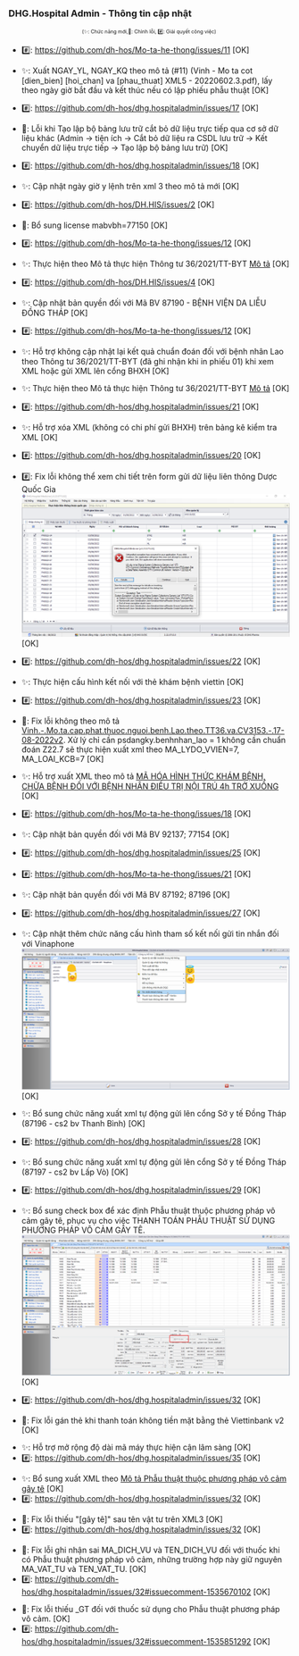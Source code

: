 ﻿### DHG.Hospital Admin - Thông tin cập nhật

<div align="center" style="font-size:xx-small">(✨: Chức năng mới,🐛: Chỉnh lỗi, #️⃣: Giải quyết công việc) </div>

- #️⃣: <https://github.com/dh-hos/Mo-ta-he-thong/issues/11> [OK]
- ✨: Xuất NGAY_YL, NGAY_KQ theo mô tả (#11) (Vinh - Mo ta cot [dien_bien] [hoi_chan] va [phau_thuat] XML5 - 20220602.3.pdf), lấy theo ngày giờ bắt đầu và kết thúc nếu có lập phiếu phẫu thuật [OK]

- #️⃣: <https://github.com/dh-hos/dhg.hospitaladmin/issues/17> [OK]
- 🐛: Lỗi khi Tạo lập bộ bảng lưu trữ cắt bỏ dữ liệu trực tiếp qua cơ sở dữ liệu khác (Admin -> tiện ích -> Cắt bỏ dữ liệu ra CSDL lưu trữ -> Kết chuyển dữ liệu trực tiếp -> Tạo lập bộ bảng lưu trữ) [OK]

- #️⃣: <https://github.com/dh-hos/dhg.hospitaladmin/issues/18> [OK]
- ✨: Cập nhật ngày giờ y lệnh trên xml 3 theo mô tả mới [OK]

- #️⃣: <https://github.com/dh-hos/DH.HIS/issues/2> [OK]
- 🐛: Bổ sung license mabvbh=77150 [OK]

- #️⃣: <https://github.com/dh-hos/Mo-ta-he-thong/issues/12> [OK]
- ✨: Thực hiện theo Mô tả thực hiện Thông tư 36/2021/TT-BYT [Mô tả](https://github.com/dh-hos/Mo-ta-he-thong/files/9553579/Vinh.-.Mo.ta.cap.phat.thuoc.nguoi.benh.Lao.theo.TT36.va.CV3153.-.17-08-2022v2.pdf) [OK]

- #️⃣: <https://github.com/dh-hos/DH.HIS/issues/4> [OK]
- ✨: Cập nhật bản quyền đối với Mã BV 87190 - BỆNH VIỆN DA LIỄU ĐỒNG THÁP [OK]

- #️⃣: <https://github.com/dh-hos/Mo-ta-he-thong/issues/12> [OK]
- ✨: Hỗ trợ không cập nhật lại kết quả chuẩn đoán đối với bệnh nhân Lao theo Thông tư 36/2021/TT-BYT (đã ghi nhận khi in phiếu 01) khi xem XML hoặc gửi XML lên cổng BHXH [OK]
- ✨: Thực hiện theo Mô tả thực hiện Thông tư 36/2021/TT-BYT [Mô tả](https://github.com/dh-hos/Mo-ta-he-thong/files/9553579/Vinh.-.Mo.ta.cap.phat.thuoc.nguoi.benh.Lao.theo.TT36.va.CV3153.-.17-08-2022v2.pdf) [OK]
- #️⃣: <https://github.com/dh-hos/dhg.hospitaladmin/issues/21> [OK]
- ✨: Hỗ trợ xóa XML (không có chi phí gửi BHXH) trên bảng kê kiểm tra XML [OK]

- #️⃣: <https://github.com/dh-hos/dhg.hospitaladmin/issues/20> [OK]
- #️⃣: Fix lỗi không thể xem chi tiết trên form gửi dữ liệu liên thông Dược Quốc Gia ![](../MoTaThayDoi/Errors/error-dqg-xem-chi-tiet.png) [OK]

- #️⃣: <https://github.com/dh-hos/dhg.hospitaladmin/issues/22> [OK]
- ✨: Thực hiện cấu hình kết nối với thẻ khám bệnh viettin [OK]

- #️⃣: <https://github.com/dh-hos/dhg.hospitaladmin/issues/23> [OK]
- 🐛: Fix lỗi không theo mô tả [Vinh.-.Mo.ta.cap.phat.thuoc.nguoi.benh.Lao.theo.TT36.va.CV3153.-.17-08-2022v2](../MoTaThayDoi/Vinh.-.Mo.ta.cap.phat.thuoc.nguoi.benh.Lao.theo.TT36.va.CV3153.-.17-08-2022v2.pdf). Xử lý chỉ cần psdangky.benhnhan_lao = 1 không cần chuẩn đoán Z22.7 sẽ thực hiện xuất xml theo MA_LYDO_VVIEN=7, MA_LOAI_KCB=7 [OK]

- ✨: Hỗ trợ xuất XML theo mô tả [MÃ HÓA HÌNH THỨC KHÁM BỆNH, CHỮA BỆNH ĐỐI VỚI BỆNH NHÂN ĐIỀU TRỊ NỘI TRÚ 4h TRỞ XUỐNG](https://github.com/dh-hos/Mo-ta-he-thong/blob/main/XML4210/Hau-Mo-ta-XML-Noi-tru-4h-3788_BYT-BH.md) [OK]
- #️⃣: <https://github.com/dh-hos/Mo-ta-he-thong/issues/18> [OK]

- ✨: Cập nhật bản quyền đối với Mã BV 92137; 77154 [OK]
- #️⃣: <https://github.com/dh-hos/dhg.hospitaladmin/issues/25> [OK]
- #️⃣: <https://github.com/dh-hos/Mo-ta-he-thong/issues/21> [OK]

- ✨: Cập nhật bản quyền đối với Mã BV 87192; 87196 [OK]
- #️⃣: <https://github.com/dh-hos/dhg.hospitaladmin/issues/27> [OK]

- ✨: Cập nhật thêm chức năng cấu hình tham số kết nối gửi tin nhắn đối với Vinaphone ![Alt text](../MoTaThayDoi/SMS-OpVina.png) [OK]

- ✨: Bổ sung chức năng xuất xml tự động gửi lên cổng Sở y tế Đồng Tháp (87196 - cs2 bv Thanh Bình) [OK]
- #️⃣: <https://github.com/dh-hos/dhg.hospitaladmin/issues/28> [OK]

- ✨: Bổ sung chức năng xuất xml tự động gửi lên cổng Sở y tế Đồng Tháp (87197 - cs2 bv Lấp Vò) [OK]
- #️⃣: <https://github.com/dh-hos/dhg.hospitaladmin/issues/29> [OK]

- ✨: Bổ sung check box để xác định Phẫu thuật thuộc phương pháp vô cảm gây tê, phục vụ cho việc THANH TOÁN PHẪU THUẬT SỬ DỤNG PHƯƠNG PHÁP VÔ CẢM GÂY TÊ. ![Alt text](../MoTaThayDoi/HospitalAdmin-PhauThuatVoCamGayTe.png) [OK]
- #️⃣: <https://github.com/dh-hos/dhg.hospitaladmin/issues/32> [OK]

- 🐛: Fix lỗi gán thẻ khi thanh toán không tiền mặt bằng thẻ Viettinbank v2 [OK]
>
- ✨: Hỗ trợ mở rộng độ dài mã máy thực hiện cận lâm sàng [OK]
- #️⃣: <https://github.com/dh-hos/dhg.hospitaladmin/issues/35> [OK]
>
- ✨: Bổ sung xuất XML theo [Mô tả Phẫu thuật thuộc phương pháp vô cảm gây tê](https://github.com/dh-hos/Mo-ta-he-thong/blob/main/XML4210/20230415-Hau-CV1731-BHXH-G%C4%90%C4%90T-Thanh-toan-phau-thuat-vo-cam-gay-te.md) [OK]
- #️⃣: <https://github.com/dh-hos/dhg.hospitaladmin/issues/32> [OK]
>
- 🐛: Fix lỗi thiếu "[gây tê]" sau tên vật tư trên XML3 [OK]
- #️⃣: <https://github.com/dh-hos/dhg.hospitaladmin/issues/32> [OK]
>
- 🐛: Fix lỗi ghi nhận sai MA_DICH_VU và TEN_DICH_VU đối với thuốc khi có Phẫu thuật phương pháp vô cảm, những trường hợp này giữ nguyên MA_VAT_TU và TEN_VAT_TU. [OK]
- #️⃣: <https://github.com/dh-hos/dhg.hospitaladmin/issues/32#issuecomment-1535670102> [OK]
>
- 🐛: Fix lỗi thiếu _GT đối với thuốc sử dụng cho Phẫu thuật phương pháp vô cảm. [OK]
- #️⃣: <https://github.com/dh-hos/dhg.hospitaladmin/issues/32#issuecomment-1535851292> [OK]

